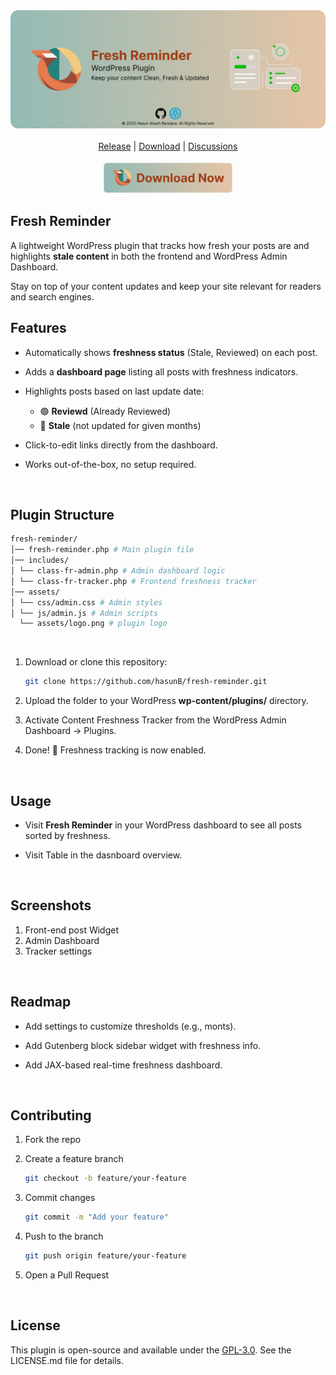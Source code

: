 <div align="center">
    <img alt="fresh-reminder-banner-image" src="docs/images/fresh-reminder-banner.png"/>
</div>
<br>
<div align="center">
    <a href="">Release</a> |
    <a href="">Download</a> |
    <a href="">Discussions</a>
</div>
<br>
<div align="center">
    <a href="" target="_blank">
      <img src="docs/images/freah-reminder-download.png" height="50px"/>
    </a>
</div>

## Fresh Reminder

A lightweight WordPress plugin that tracks how fresh your posts are and highlights **stale content** in both the frontend and WordPress Admin Dashboard.  

Stay on top of your content updates and keep your site relevant for readers and search engines.
<br>

## Features
- Automatically shows **freshness status** (Stale, Reviewed) on each post. 

- Adds a **dashboard page** listing all posts with freshness indicators.  

- Highlights posts based on last update date:
  - 🟢 **Reviewd** (Already Reviewed)    
  - 🔴 **Stale** (not updated for given months)  
- Click-to-edit links directly from the dashboard.

- Works out-of-the-box, no setup required.  
<br>

## Plugin Structure
```bash
fresh-reminder/
│── fresh-reminder.php # Main plugin file
│── includes/
│ └── class-fr-admin.php # Admin dashboard logic
│ └── class-fr-tracker.php # Frontend freshness tracker
│── assets/
│ └── css/admin.css # Admin styles
│ └── js/admin.js # Admin scripts 
  └── assets/logo.png # plugin logo
```
<br>

1. Download or clone this repository:  
   ```bash
   git clone https://github.com/hasunB/fresh-reminder.git
   ```
2. Upload the folder to your WordPress **wp-content/plugins/** directory. 

3. Activate Content Freshness Tracker from the WordPress Admin Dashboard → Plugins. 

4. Done! 🎉 Freshness tracking is now enabled.

<br>

## Usage
- Visit **Fresh Reminder** in your WordPress dashboard to see all posts sorted by freshness.

- Visit Table in the dasnboard overview.
<br>

## Screenshots
1. Front-end post Widget
2. Admin Dashboard
3. Tracker settings
<br>

## Readmap
- Add settings to customize thresholds (e.g., monts).

- Add Gutenberg block sidebar widget with freshness info.

- Add JAX-based real-time freshness dashboard.
<br>

## Contributing
1. Fork the repo

2. Create a feature branch
   ```bash
   git checkout -b feature/your-feature
   ```

3. Commit changes
   ```bash 
   git commit -m "Add your feature"
   ```

4. Push to the branch 
   ```bash
   git push origin feature/your-feature
   ```

5. Open a Pull Request
<br>

## License
This plugin is open-source and available under the [GPL-3.0](./LICENSE). See the LICENSE.md file for details.

